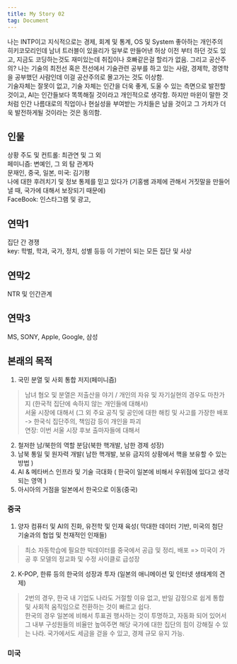 ```yaml
---
title: My Story 02  
tag: Document  
---
```


나는 INTP이고 지식적으로는 경제, 회계 및 통계, OS 및 System 좋아하는 개인주의 히키코모리인데 남녀 트러블이 있을리가 일부로 만들어낸 허상
이전 부터 하던 것도 있고, 지금도 코딩하는것도 재미있는데 취집이나 호빠같은걸 할리가 없음. 
그리고 공산주의? 나는 기술의 최전선 혹은 전선에서 기술관련 공부를 하고 있는 사람, 경제학, 경영학을 공부했던 사람인데 이걸 공산주의로 몰고가는 것도 이상함.  
기술자체는 잘못이 없고, 기술 자체는 인간을 더욱 좋게, 도울 수 있는 측면으로 발전할 것이고, AI는 인간들보다 똑똑해질 것이라고 개인적으로 생각함.  하지만 마윈이 말한 것처럼 인간 나름대로의 직업이나 현실성을 부여받는 가치들은 남을 것이고 그 가치가 더욱 발전하게될 것이라는 것은 동의함.  


## 인물  
상황 주도 및 컨트롤: 최관연 및 그 외    
페미니즘: 변예인, 그 외 탐 관계자  
문재인, 중국, 일본, 미국: 김기평  
나에 대한 후려치기 및 정보 통제를 믿고 있다가 (기홍쌤 과제에 관해서 거짓말을 만들어낼 때, 국가에 대해서 보장되기 때문에)  
FaceBook: 인스타그램 및 광고, 

## 연막1  
집단 간 경쟁  
key: 학벌, 학과, 국가, 정치, 성별 등등 이 기반이 되는 모든 집단 및 사상  

## 연막2  
NTR 및 인간관계  

## 연막3
MS, SONY, Apple, Google, 삼성  

## 본래의 목적  
1. 국민 분열 및 사회 통합 저지(페미니즘)
> 남녀 혐오 및 분열은 저출산을 야기 / 개인의 자유 및 자기실현의 경우도 마찬가지 (한국적 집단에 속하지 않는 개인들에 대해서)  
> 서울 시장에 대해서 (그 외 주요 공직 및 공인에 대한 해킹 및 사고를 가장한 배포 -> 한국식 집단주의, 책임감 등이 개인을 파괴   
> 연장: 이번 서울 시장 후보 출마자들에 대해서 

2. 철저한 남/북한의 역할 분담(북한 핵개발, 남한 경제 성장)  
3. 남북 통일 및 원자력 개발( 남한 핵개발, 보유 금지의 상황에서 핵을 보유할 수 있는 방법 )
4. AI & 메타버스 인프라 및 기술 극대화 ( 한국이 일본에 비해서 우위점에 있다고 생각되는 영역 )
5. 아시아의 거점을 일본에서 한국으로 이동(중국)  


### 중국

1. 양자 컴퓨터 및 AI의 진화, 유전학 및 인재 육성( 막대한 데이터 기반, 미국의 첨단 기술과의 협업 및 천재적인 인재들)  
> 최소 자동학습에 필요한 빅데이터를 중국에서 공급 및 정리, 배포 => 미국이 가공 후 모델의 정교화 및 수정 사이클로 급성장  

2. K-POP, 한류 등의 한국의 성장과 투자  (일본의 애니메이션 및 인터넷 생태계의 견제)  

> 2번의 경우, 한국 내 기업도 나라도 거절할 이유 없고, 반일 감정으로 쉽게 통합 및 사회적 움직임으로 전환하는 것이 빠르고 쉽다.  
> 한국의 경우 일본에 비해서 투표권 행사하는 것이 투명하고, 자동화 되어 있어서 그 내부 구성원들의 비율만 높여주면 해당 국가에 대한 집단의 힘이 강해질 수 있는 나라. 국가에서도 세금을 걷을 수 있고,  경제 규모 유지 가능.  

### 미국  

